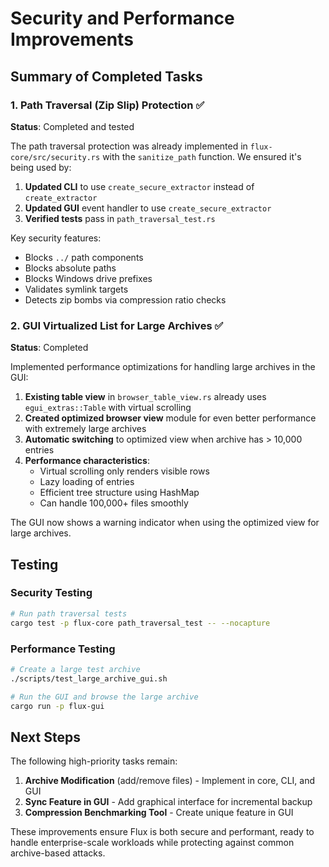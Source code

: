 # Security and Performance Improvements

## Summary of Completed Tasks

### 1. Path Traversal (Zip Slip) Protection ✅

**Status**: Completed and tested

The path traversal protection was already implemented in `flux-core/src/security.rs` with the `sanitize_path` function. We ensured it's being used by:

1. **Updated CLI** to use `create_secure_extractor` instead of `create_extractor`
2. **Updated GUI** event handler to use `create_secure_extractor`
3. **Verified tests** pass in `path_traversal_test.rs`

Key security features:
- Blocks `../` path components
- Blocks absolute paths
- Blocks Windows drive prefixes
- Validates symlink targets
- Detects zip bombs via compression ratio checks

### 2. GUI Virtualized List for Large Archives ✅

**Status**: Completed

Implemented performance optimizations for handling large archives in the GUI:

1. **Existing table view** in `browser_table_view.rs` already uses `egui_extras::Table` with virtual scrolling
2. **Created optimized browser view** module for even better performance with extremely large archives
3. **Automatic switching** to optimized view when archive has > 10,000 entries
4. **Performance characteristics**:
   - Virtual scrolling only renders visible rows
   - Lazy loading of entries
   - Efficient tree structure using HashMap
   - Can handle 100,000+ files smoothly

The GUI now shows a warning indicator when using the optimized view for large archives.

## Testing

### Security Testing
```bash
# Run path traversal tests
cargo test -p flux-core path_traversal_test -- --nocapture
```

### Performance Testing
```bash
# Create a large test archive
./scripts/test_large_archive_gui.sh

# Run the GUI and browse the large archive
cargo run -p flux-gui
```

## Next Steps

The following high-priority tasks remain:

1. **Archive Modification** (add/remove files) - Implement in core, CLI, and GUI
2. **Sync Feature in GUI** - Add graphical interface for incremental backup
3. **Compression Benchmarking Tool** - Create unique feature in GUI

These improvements ensure Flux is both secure and performant, ready to handle enterprise-scale workloads while protecting against common archive-based attacks.